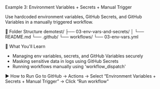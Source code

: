 Example 3: Environment Variables + Secrets + Manual Trigger

Use hardcoded environment variables, GitHub Secrets, and GitHub Variables in a manually triggered workflow.

📂 Folder Structure
demotest/
├── 03-env-vars-and-secrets/
│   └── README.md
└── .github/
    └── workflows/
        └── 03-env-vars.yml

🎯 What You'll Learn
- Managing env variables, secrets, and GitHub Variables securely
- Masking sensitive data in logs using GitHub Secrets
- Running workflows manually using 'workflow_dispatch'

▶️ How to Run
Go to GitHub → Actions → Select “Environment Variables + Secrets + Manual Trigger” → Click “Run workflow"
